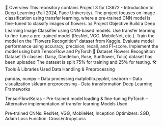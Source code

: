 📌 Overview
This repository contains Project 3 for CS672 - Introduction to Deep Learning (Fall 2024, Pace University). The project focuses on image classification using transfer learning, where a pre-trained CNN model is fine-tuned to classify images of flowers.
📊 Project Objective
Build a Deep Learning Image Classifier using CNN-based models.
Use transfer learning to fine-tune a pre-trained model (ResNet, VGG, MobileNet, etc.).
Train the model on the "Flowers Recognition" dataset from Kaggle.
Evaluate model performance using accuracy, precision, recall, and F1-score.
Implement the model using both TensorFlow and PyTorch
📂 Dataset
Flowers Recognition Dataset (5 classes: Daisy, Dandelion, Rose, Sunflower, Tulip)
dataset has been uploaded
The dataset is split 75% for training and 25% for testing.
🛠 Tools & Libraries Used
Data Handling & Preprocessing

pandas, numpy – Data processing
matplotlib.pyplot, seaborn – Data visualization
sklearn.preprocessing – Data transformation
Deep Learning Frameworks

TensorFlow/Keras – Pre-trained model loading & fine-tuning
PyTorch – Alternative implementation of transfer learning
Models Used

Pre-trained CNNs: ResNet, VGG, MobileNet, Inception
Optimizers: SGD, Adam
Loss Function: CrossEntropyLoss
